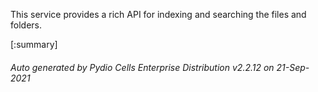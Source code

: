 






This service provides a rich API for indexing and searching the files and folders.

[:summary]

###### Auto generated by Pydio Cells Enterprise Distribution v2.2.12 on 21-Sep-2021
